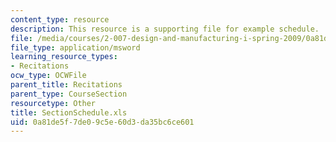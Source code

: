 ```yaml
---
content_type: resource
description: This resource is a supporting file for example schedule.
file: /media/courses/2-007-design-and-manufacturing-i-spring-2009/0a81de5f7de09c5e60d3da35bc6ce601_SectionSchedule.xls
file_type: application/msword
learning_resource_types:
- Recitations
ocw_type: OCWFile
parent_title: Recitations
parent_type: CourseSection
resourcetype: Other
title: SectionSchedule.xls
uid: 0a81de5f-7de0-9c5e-60d3-da35bc6ce601
---
```

